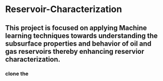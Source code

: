 # Reservoir-Characterization
## This project is focused on applying Machine learning techniques towards understanding the subsurface properties and behavior of oil and gas reservoirs thereby enhancing reservior characterization.
### clone the 
